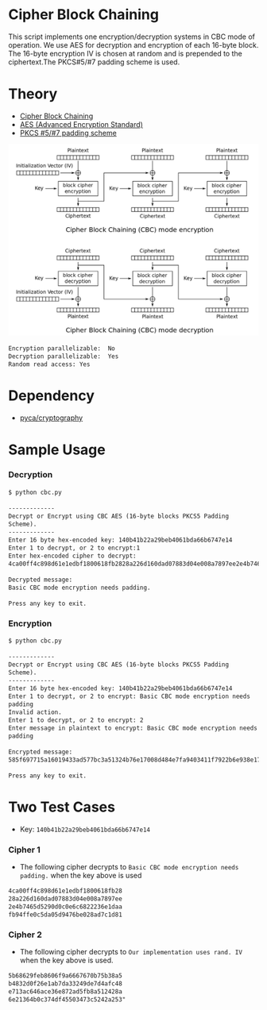 # Cipher Block Chaining
This script implements one encryption/decryption systems in CBC mode of operation. We use AES for  decryption and encryption of each 16-byte block. The 16-byte encryption IV is chosen at random and is prepended to the ciphertext.The PKCS#5/#7 padding scheme is used.

# Theory
- [Cipher Block Chaining](https://en.wikipedia.org/wiki/Block_cipher_mode_of_operation#Cipher_Block_Chaining_(CBC))
- [AES (Advanced Encryption Standard)](https://en.wikipedia.org/wiki/Advanced_Encryption_Standard)
- [PKCS #5/#7 padding scheme](https://en.wikipedia.org/wiki/Padding_(cryptography)#PKCS#5_and_PKCS#7)

![Cipher Block Chaining](./cbc-diagram.png)
```
Encryption parallelizable:  No
Decryption parallelizable:  Yes
Random read access: Yes
```

# Dependency
- [pyca/cryptography](https://cryptography.io/en/latest/)

# Sample Usage

### Decryption
```
$ python cbc.py

-------------
Decrypt or Encrypt using CBC AES (16-byte blocks PKCS5 Padding Scheme).
-------------
Enter 16 byte hex-encoded key: 140b41b22a29beb4061bda66b6747e14
Enter 1 to decrypt, or 2 to encrypt:1
Enter hex-encoded cipher to decrypt: 4ca00ff4c898d61e1edbf1800618fb2828a226d160dad07883d04e008a7897ee2e4b7465d5290d0c0e6c6822236e1daafb94ffe0c5da05d9476be028ad7c1d81

Decrypted message:
Basic CBC mode encryption needs padding.

Press any key to exit.
```

### Encryption
```
$ python cbc.py

-------------
Decrypt or Encrypt using CBC AES (16-byte blocks PKCS5 Padding Scheme).
-------------
Enter 16 byte hex-encoded key: 140b41b22a29beb4061bda66b6747e14
Enter 1 to decrypt, or 2 to encrypt: Basic CBC mode encryption needs padding
Invalid action.
Enter 1 to decrypt, or 2 to encrypt: 2
Enter message in plaintext to encrypt: Basic CBC mode encryption needs padding

Encrypted message:
585f697715a16019433ad577bc3a51324b76e17008d484e7fa9403411f7922b6e938e172115e0a2960ff403c981ed973

Press any key to exit.
```

# Two Test Cases
- Key: `140b41b22a29beb4061bda66b6747e14`

### Cipher 1
- The following cipher decrypts to `Basic CBC mode encryption needs padding.`
when the key above is used
```
4ca00ff4c898d61e1edbf1800618fb28
28a226d160dad07883d04e008a7897ee
2e4b7465d5290d0c0e6c6822236e1daa
fb94ffe0c5da05d9476be028ad7c1d81
```

### Cipher 2
- The following cipher decrypts to `Our implementation uses rand. IV`
when the key above is used.
```
5b68629feb8606f9a6667670b75b38a5
b4832d0f26e1ab7da33249de7d4afc48
e713ac646ace36e872ad5fb8a512428a
6e21364b0c374df45503473c5242a253"
```
